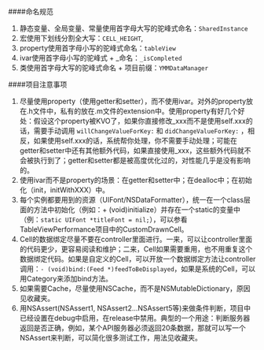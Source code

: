 ####命名规范
1. 静态变量、全局变量、常量使用首字母大写的驼峰式命名：`SharedInstance`  
2. 宏使用下划线分割全大写：`CELL_HEIGHT`,
3. property使用首字母小写的驼峰式命名：`tableView`
4. ivar使用首字母小写的驼峰式 + _命名：`_isCompleted`
5. 类使用首字母大写的驼峰式命名 + 项目前缀：`YMMDataManager`

####项目注意事项
1. 尽量使用property（使用getter和setter），而不使用ivar。对外的property放在.h文件中，私有的放在.m文件的extension中。使用property有好几个好处：假设这个property被KVO了，如果你直接修改_xxx而不是使用self.xxx的话，需要手动调用 `willChangeValueForKey:` 和 `didChangeValueForKey:` ，相反，如果使用self.xxx的话，系统帮你处理，你不需要手动处理；可能在getter和setter中还有其他额外代码，如果直接使用_xxx，这些额外代码就不会被执行到了；getter和setter都是被高度优化过的，对性能几乎是没有影响的。
2. 使用ivar而不是property的场景：在getter和setter中；在dealloc中；在初始化（init，initWithXXX）中。
3. 每个实例都要用到的资源（UIFont/NSDataFormatter），统一在一个class层面的方法中初始化（例如：+ (void)initialize）并存在一个static的变量中（例：`static UIFont *titleFont = nil;`），可以参看TableViewPerformance项目中的CustomDrawnCell。
4. Cell的数据绑定尽量不要在controller里面进行。一来，可以让controller里面的代码更少，更容易阅读和维护；二来，Cell如果需要重用，也不用重复这个数据绑定代码。如果是自定义的Cell，可以开放一个数据绑定方法让controller调用：`- (void)bind:(Feed *)feedToBeDisplayed`，如果是系统的Cell，可以用Category来添加bind方法。
5. 如果需要Cache，尽量使用NSCache，而不是NSMutableDictionary，原因见收藏夹。
6. 用NSAssert(NSAssert1, NSAssert2...NSAssert5等)来做条件判断，项目中已经设置在debug中启用，在release中禁用。典型的一个用途：判断服务器返回是否正确，例如，某个API服务器必须返回20条数据，那就可以写一个NSAssert来判断，可以简化很多测试工作，用法见收藏夹。
